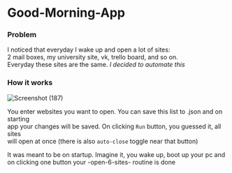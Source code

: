# Good-Morning-App

### Problem
I noticed that everyday I wake up and open a lot of sites:  
2 mail boxes, my university site, vk, trello board, and so on.  
Everyday these sites are the same. *I decided to automate this*

### How it works

![Screenshot (187)](https://user-images.githubusercontent.com/72715882/123923259-ad614e80-d93d-11eb-9185-58e5d989ae3a.png)

You enter websites you want to open. You can save this list to .json and on starting  
app your changes will be saved. On clicking `Run` button, you guessed it, all sites  
will open at once (there is also `auto-close` toggle near that button)  

It was meant to be on startup. Imagine it, you wake up, boot up your pc and  
on clicking one button your -open-6-sites- routine is done
